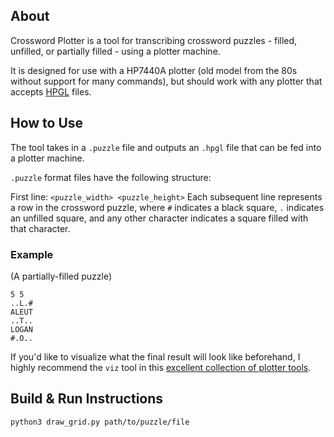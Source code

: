 ## About

Crossword Plotter is a tool for transcribing crossword puzzles - filled, unfilled, or partially filled - using a plotter machine.

It is designed for use with a HP7440A plotter (old model from the 80s without support for many commands), but should work with any plotter that accepts [HPGL](https://en.wikipedia.org/wiki/HP-GL) files.

## How to Use

The tool takes in a `.puzzle` file and outputs an `.hpgl` file that can be fed into a plotter machine.

`.puzzle` format files have the following structure:

First line: `<puzzle_width> <puzzle_height>`
Each subsequent line represents a row in the crossword puzzle, where `#` indicates a black square, `.` indicates an unfilled square, and any other character indicates a square filled with that character.

### Example

(A partially-filled puzzle)
```
5 5
..L.#
ALEUT
..T..
LOGAN
#.O..
```

If you'd like to visualize what the final result will look like beforehand, I highly recommend the `viz` tool in this [excellent collection of plotter tools](https://github.com/WesleyAC/plotter-tools).

## Build & Run Instructions

`python3 draw_grid.py path/to/puzzle/file`